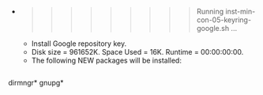 * >>>>>>>>> Running inst-min-con-05-keyring-google.sh ...
  * Install Google repository key.
  * Disk size = 961652K. Space Used = 16K. Runtime = 00:00:00:00.
  * The following NEW packages will be installed:
  ```bash
dirmngr* gnupg*
  ```

